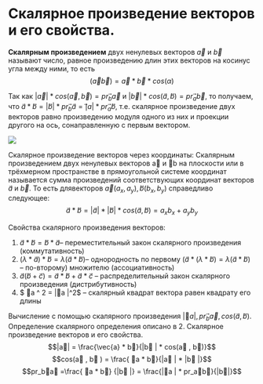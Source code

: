 # Скалярное произведение векторов и его свойства.

**Скалярным произведением** двух ненулевых векторов $\vec{a}$ и $\vec{b}$ называют число, равное произведению длин этих векторов на косинус угла между ними, то есть
$$(\vec{a}\vec{b})=\vec{a}*\vec{b}*cos(\alpha)$$

Так как $|\vec{a}|*cos(\vec{a}, \vec{b}) = pr_b⃗\vec{a}$ и $|\vec{b}| * cos(a⃗ , b⃗ ) = pr_a⃗\vec{b}$, то получаем, что $a⃗ * b⃗ = |b⃗| * pr_b⃗ a⃗ = |⃗a | * pr_a⃗
b⃗$, т.е. скалярное произведение двух векторов равно произведению модуля одного из них и проекции другого на ось, сонаправленную с первым вектором.

![](/img/scalar_proizv.png)

Скалярное произведение векторов через координаты: Скалярным произведением двух ненулевых векторов a⃗ и ⃗b на плоскости или в трёхмерном пространстве в прямоугольной системе координат называется сумма произведений соответствующих координат векторов $a⃗$ и $\vec{b}$. То есть длявекторов  $\vec{a} (a_x, a_y), b⃗ (b_x, b_y)$ справедливо следующее:
$$a⃗ * b⃗ = |a⃗|* |b⃗ | * cos(a⃗ , b⃗ ) = a_xb_x + a_yb_y$$

Свойства скалярного произведения векторов:

1. $a⃗ * b⃗ = b⃗ * a⃗$– переместительный закон скалярного произведения (коммутативность)
2. $(λ * a⃗ ) * b⃗ = λ(a⃗ * b⃗ )$– однородность по первому $(a⃗ * (λ * b⃗ ) = λ(a⃗ * b⃗ )$ – по-второму) множителю (ассоциативность)
3. $a⃗ (b⃗ + c⃗ ) = a⃗ * b⃗ + a⃗ * c⃗$ – распределительный закон скалярного произведения (дистрибутивность)
4. $ ⃗a ^ 2 = |⃗a |^2$ – скалярный квадрат вектора равен квадрату его длины

Вычисление с помощью скалярного произведения $|⃗a|, pr_b⃗\vec{a}, cos(a⃗, b⃗)$. Определение скалярного определения описано в 2. Скалярное произведение векторов и его свойства.
$$|a⃗| = \frac{\vec{a} * b⃗}{|b⃗ | * cos(a⃗ , b⃗)}$$ 
$$cos(a⃗ , b⃗ ) = \frac{ ⃗a * b⃗}{|a⃗ | * |b⃗ |}$$
$$pr_b⃗a⃗ =\frac{ ⃗a * b⃗} {|b⃗ |} = \frac{|⃗a | * pr_a⃗b⃗}{|b⃗|}$$

